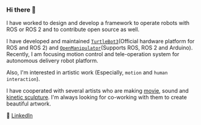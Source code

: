 ### Hi there 👋

I have worked to design and develop a framework to operate robots with ROS or ROS 2 and to contribute open source as well.

I have developed and maintained [`TurtleBot3`](https://emanual.robotis.com/docs/en/platform/turtlebot3/overview/)(Official hardware platform for ROS and ROS 2) and [`OpenManipulator`](https://emanual.robotis.com/docs/en/platform/openmanipulator_main)(Supports ROS, ROS 2 and Arduino).
Recently, I am focusing motion control and tele-operation system for autonomous delivery robot platform.

Also, I'm interested in artistic work (Especially, `motion` and `human interaction`). 

I have cooperated with several artists who are making [movie](https://youtu.be/6-kGALQmEk0), sound and [kinetic sculpture](https://youtu.be/ssun6W033rA).
I'm always looking for co-working with them to create beautiful artwork.

🔭 [LinkedIn](https://www.linkedin.com/in/taehun-lim-bb108a180/)

<!--
**routiful/routiful** is a ✨ _special_ ✨ repository because its `README.md` (this file) appears on your GitHub profile.

Here are some ideas to get you started:

- 🔭 I’m currently working on ...
- 🌱 I’m currently learning ...
- 👯 I’m looking to collaborate on ...
- 🤔 I’m looking for help with ...
- 💬 Ask me about ...
- 📫 How to reach me: ...
- 😄 Pronouns: ...
- ⚡ Fun fact: ...
-->
